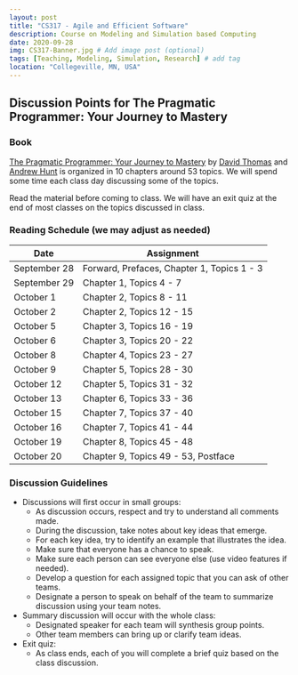 ```yaml
---
layout: post
title: "CS317 - Agile and Efficient Software"
description: Course on Modeling and Simulation based Computing
date: 2020-09-28
img: CS317-Banner.jpg # Add image post (optional)
tags: [Teaching, Modeling, Simulation, Research] # add tag
location: "Collegeville, MN, USA"
---
```


## Discussion Points for The Pragmatic Programmer: Your Journey to Mastery

### Book
[The Pragmatic Programmer: Your Journey to Mastery](https://pragprog.com/titles/tpp20/the-pragmatic-programmer-20th-anniversary-edition/) by [David Thomas](https://pragdave.me) and [Andrew Hunt](https://toolshed.com) is organized in 10 chapters around 53 topics.  We will spend some time each class day discussing some of the topics.

Read the material before coming to class.  We will have an exit quiz at the end of most classes on the topics discussed in class.

### Reading Schedule (we may adjust as needed)

| **Date** | **Assignment** |
| -------- | -------------- |
| September 28 | Forward, Prefaces, Chapter 1, Topics 1 - 3 |
| September 29 | Chapter 1, Topics 4 - 7 |
| October 1 | Chapter 2, Topics 8 - 11 |
| October 2 | Chapter 2, Topics 12 - 15 |
| October 5 | Chapter 3, Topics 16 - 19 |
| October 6 | Chapter 3, Topics 20 - 22 |
| October 8 | Chapter 4, Topics 23 - 27 |
| October 9 | Chapter 5, Topics 28 - 30 |
| October 12 | Chapter 5, Topics 31 - 32 |
| October 13 | Chapter 6, Topics 33 - 36 |
| October 15 | Chapter 7, Topics 37 - 40 |
| October 16 | Chapter 7, Topics 41 - 44 |
| October 19 | Chapter 8, Topics 45 - 48 |
| October 20 | Chapter 9, Topics 49 - 53, Postface |



### Discussion Guidelines
- Discussions will first occur in small groups:
  - As discussion occurs, respect and try to understand all comments made.
  - During the discussion, take notes about key ideas that emerge.  
  - For each key idea, try to identify an example that illustrates the idea.
  - Make sure that everyone has a chance to speak.
  - Make sure each person can see everyone else (use video features if needed).
  - Develop a question for each assigned topic that you can ask of other teams.
  - Designate a person to speak on behalf of the team to summarize discussion using your team notes.
- Summary discussion will occur with the whole class:
  - Designated speaker for each team will synthesis group points.
  - Other team members can bring up or clarify team ideas.
- Exit quiz:
  - As class ends, each of you will complete a brief quiz based on the class discussion.
